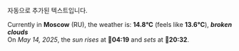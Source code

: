 
자동으로 추가된 텍스트입니다.

<!--START_SECTION:weather:moscow-->
Currently in **Moscow** (RU), the weather is: **14.8°C** (feels like **13.6°C**), ***broken clouds***<br/>
On *May 14, 2025*, the *sun rises* at 🌅**04:19** and *sets* at 🌇**20:32**.
<!--END_SECTION:weather-->
